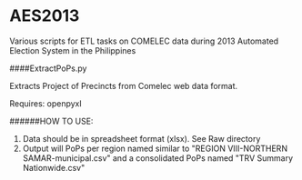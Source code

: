 AES2013
=======

Various scripts for ETL tasks on COMELEC data during 2013 Automated Election System in the Philippines


####ExtractPoPs.py

Extracts Project of Precincts from Comelec web data format.

Requires: openpyxl

######HOW TO USE:

1. Data should be in spreadsheet format (xlsx). See Raw directory
2. Output will PoPs per region named similar to "REGION VIII-NORTHERN SAMAR-municipal.csv" and a consolidated PoPs named "TRV Summary Nationwide.csv"
